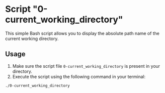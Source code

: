 # Script "0-current_working_directory"

This simple Bash script allows you to display the absolute path name of the current working directory.

## Usage

1. Make sure the script file `0-current_working_directory` is present in your directory.
2. Execute the script using the following command in your terminal:

```bash
./0-current_working_directory
